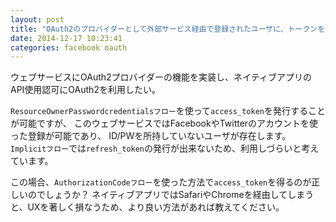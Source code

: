 ```yaml
---
layout: post
title: "OAuth2のプロバイダーとして外部サービス経由で登録されたユーザに、トークンを発行するには"
date: 2014-12-17 10:23:41
categories: facebook oauth
---
```

<p>ウェブサービスにOAuth2プロバイダーの機能を実装し、ネイティブアプリのAPI使用認可にOAuth2を利用したい。</p>

<p><code>ResourceOwnerPasswordcredentialsフロー</code>を使って<code>access_token</code>を発行することが可能ですが、
このウェブサービスではFacebookやTwitterのアカウントを使った登録が可能であり、
ID/PWを所持していないユーザが存在します。
<code>Implicitフロー</code>では<code>refresh_token</code>の発行が出来ないため、利用しづらいと考えています。</p>

<p>この場合、<code>AuthorizationCodeフロー</code>を使った方法で<code>access_token</code>を得るのが正しいのでしょうか？
ネイティブアプリではSafariやChromeを経由してしまうと、UXを著しく損なうため、より良い方法があれば教えてください。</p>
